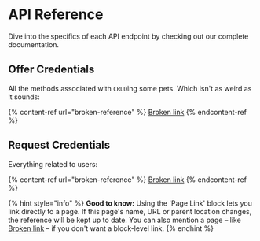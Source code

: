 # API Reference

Dive into the specifics of each API endpoint by checking out our complete documentation.

## Offer Credentials

All the methods associated with `CRUD`ing some pets. Which isn't as weird as it sounds:

{% content-ref url="broken-reference" %}
[Broken link](broken-reference)
{% endcontent-ref %}

## Request Credentials

Everything related to users:

{% content-ref url="broken-reference" %}
[Broken link](broken-reference)
{% endcontent-ref %}

{% hint style="info" %}
**Good to know:** Using the 'Page Link' block lets you link directly to a page. If this page's name, URL or parent location changes, the reference will be kept up to date. You can also mention a page – like [Broken link](broken-reference "mention") – if you don't want a block-level link.
{% endhint %}
